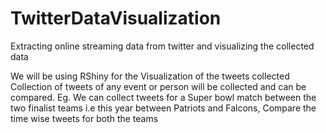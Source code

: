 # TwitterDataVisualization
Extracting online streaming data from twitter and visualizing the collected data 

We will be using RShiny for the Visualization of the tweets collected
Collection of tweets of any event or person will be collected and can be compared. 
Eg. We can collect tweets for a Super bowl match between the two finalist teams i.e this year between Patriots and Falcons, Compare the time wise tweets for both the teams
